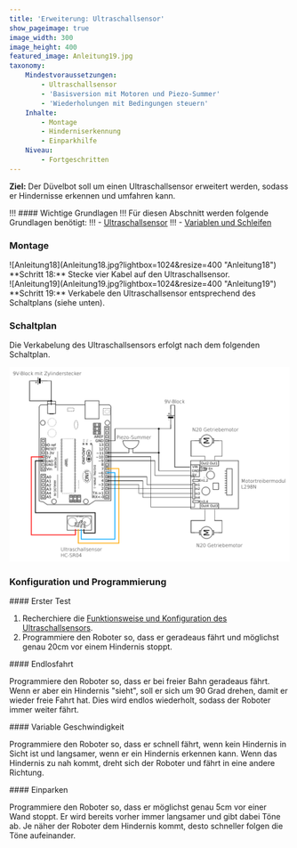 ```yaml
---
title: 'Erweiterung: Ultraschallsensor'
show_pageimage: true
image_width: 300
image_height: 400
featured_image: Anleitung19.jpg
taxonomy:
    Mindestvoraussetzungen:
        - Ultraschallsensor
        - 'Basisversion mit Motoren und Piezo-Summer'
        - 'Wiederholungen mit Bedingungen steuern'
    Inhalte:
        - Montage
        - Hinderniserkennung
        - Einparkhilfe
    Niveau:
        - Fortgeschritten
---
```


**Ziel:** Der Düvelbot soll um einen Ultraschallsensor erweitert werden, sodass er Hindernisse erkennen und umfahren kann.

!!! #### Wichtige Grundlagen
!!! Für diesen Abschnitt werden folgende Grundlagen benötigt:
!!! - [Ultraschallsensor](/arduinoskript/bauteilkunde/sensoren/ultraschallsensor)
!!! - [Variablen und Schleifen](../../bausteine-algorithmen/variablen-und-schleifen#programme-mit-variablen-und...)

### Montage

<div class="flex-box" style="align-items: center;">
<div markdown="1"> ![Anleitung18](Anleitung18.jpg?lightbox=1024&resize=400 "Anleitung18")  </div>
<div markdown="1"> **Schritt 18:** Stecke vier Kabel auf den Ultraschallsensor. </div>
</div>
<div class="flex-box" style="align-items: center;">
<div markdown="1"> ![Anleitung19](Anleitung19.jpg?lightbox=1024&resize=400 "Anleitung19")  </div>
<div markdown="1"> **Schritt 19:** Verkabele den Ultraschallsensor entsprechend des Schaltplans (siehe unten).</div>
</div>

### Schaltplan

Die Verkabelung des Ultraschallsensors erfolgt nach dem folgenden Schaltplan.

![Schaltplan für den Ultraschallsensor](3_duevelbot-ultraschallsensor.png?lightbox=1024&resize=800&classes=caption "Schaltplan für den Ultraschallsensor.")

### Konfiguration und Programmierung

<div markdown="1" class="aufgabe">
#### Erster Test

1. Recherchiere die [Funktionsweise und Konfiguration des Ultraschallsensors](/arduinoskript/bauteilkunde/sensoren/ultraschallsensor).
2. Programmiere den Roboter so, dass er geradeaus fährt und möglichst genau 20cm vor einem Hindernis stoppt.
</div>

<div markdown="1" class="aufgabe">
#### Endlosfahrt

Programmiere den Roboter so, dass er bei freier Bahn geradeaus fährt. Wenn er aber ein Hindernis "sieht", soll er sich um 90 Grad drehen, damit er wieder freie Fahrt hat. Dies wird endlos wiederholt, sodass der Roboter immer weiter fährt.
</div>

<div markdown="1" class="aufgabe">
#### Variable Geschwindigkeit

Programmiere den Roboter so, dass er schnell fährt, wenn kein Hindernis in Sicht ist und langsamer, wenn er ein Hindernis erkennen kann. Wenn das Hindernis zu nah kommt, dreht sich der Roboter und fährt in eine andere Richtung.
</div>

<div markdown="1" class="aufgabe">
#### Einparken

Programmiere den Roboter so, dass er möglichst genau 5cm vor einer Wand stoppt. Er wird bereits vorher immer langsamer und gibt dabei Töne ab. Je näher der Roboter dem Hindernis kommt, desto schneller folgen die Töne aufeinander.
</div>

